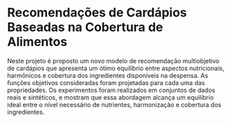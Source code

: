 # Recomendações de Cardápios Baseadas na Cobertura de Alimentos
Neste projeto é proposto um novo modelo de recomendação multiobjetivo de cardápios que apresenta um ótimo equilíbrio entre aspectos nutricionais, harmônicos e cobertura dos ingredientes disponíveis na despensa. As funções objetivos consideradas foram projetadas para cada uma das propriedades. Os experimentos foram realizados em conjuntos de dados reais e sintéticos, e mostram que essa abordagem alcança um equilíbrio ideal entre o nível necessário de nutrientes, harmonização e cobertura dos ingredientes.
